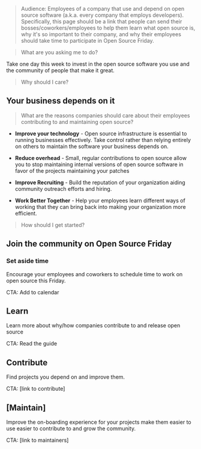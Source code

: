 > Audience: Employees of a company that use and depend on open source software (a.k.a. every company that employs developers). Specifically, this page should be a link that people can send their bosses/coworkers/employees to help them learn what open source is, why it's so important to their company, and why their employees should take time to participate in Open Source Friday.

> What are you asking me to do?

Take one day this week to invest in the open source software you use and the community of people that make it great.

> Why should I care?

## Your business depends on it

> What are the reasons companies should care about their employees contributing to and maintaining open source?

- **Improve your technology** - Open source infrastructure is essential to running businesses effectively. Take control rather than relying entirely on others to maintain the software your business depends on.

- **Reduce overhead** - Small, regular contributions to open source allow you to stop maintaining internal versions of open source software in favor of the projects maintaining your patches

- **Improve Recruiting** - Build the reputation of your organization aiding community outreach efforts and hiring.

- **Work Better Together** - Help your employees learn different ways of working that they can bring back into making your organization more efficient.

> How should I get started?

## Join the community on Open Source Friday

### Set aside time

Encourage your employees and coworkers to schedule time to work on open source this Friday.

CTA: Add to calendar

## Learn

Learn more about why/how companies contribute to and release open source

CTA: Read the guide

## Contribute

Find projects you depend on and improve them.

CTA: [link to contribute]

## [Maintain]

Improve the on-boarding experience for your projects
  make them easier to use
  easier to contribute to
and grow the community.

CTA: [link to maintainers]
